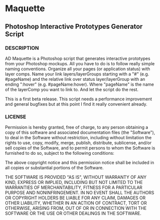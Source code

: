 # Maquette #
## Photoshop Interactive Prototypes Generator Script ##

 
### DESCRIPTION ###
AD Maquette is a Photoshop script that generates
interactive prototypes from your Photoshop mockups.
All you have to do is to follow really simple naming conventions.
Organize all your pages (or application status) with layer comps.
Name your link layers/layerGroups starting with a "#" (e.g. #pageName) and the relative link over status layer/layerGroup with an ending ":hover" (e.g. #pageName:hover).
Where "pageName" is the name of the layerComp you want to link to. And let the script do the rest.

This is a first beta release. This script needs a performance improvement and general bugfixes but at this point I find it really convenient already.

### LICENSE ###
Permission is hereby granted, free of charge, to any person obtaining a copy of this software and associated documentation files (the "Software"), to deal in the Software without restriction, including without limitation the rights to use, copy, modify, merge, publish, distribute, sublicense, and/or sell copies of the Software, and to permit persons to whom the Software is furnished to do so, subject to the following conditions:

The above copyright notice and this permission notice shall be included in all copies or substantial portions of the Software.

THE SOFTWARE IS PROVIDED "AS IS", WITHOUT WARRANTY OF ANY KIND, EXPRESS OR IMPLIED, INCLUDING BUT NOT LIMITED TO THE WARRANTIES OF MERCHANTABILITY, FITNESS FOR A PARTICULAR PURPOSE AND NONINFRINGEMENT.
IN NO EVENT SHALL THE AUTHORS OR COPYRIGHT HOLDERS BE LIABLE FOR ANY CLAIM, DAMAGES OR OTHER LIABILITY, WHETHER IN AN ACTION OF CONTRACT, TORT OR OTHERWISE, ARISING FROM, OUT OF OR IN CONNECTION WITH THE SOFTWARE OR THE USE OR OTHER DEALINGS IN THE SOFTWARE.